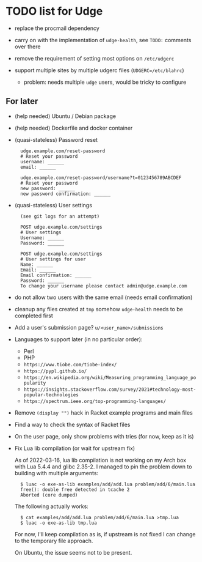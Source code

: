 TODO list for Udge
==================

* replace the procmail dependency

* carry on with the implementation of `udge-health`,
  see `TODO:` comments over there

* remove the requirement of setting most options on `/etc/udgerc`

* support multiple sites by multiple udgerc files (`UDGERC=/etc/blahrc`)
	- problem: needs multiple `udge` users, would be tricky to configure


For later
---------

* (help needed) Ubuntu / Debian package

* (help needed) Dockerfile and docker container

* (quasi-stateless) Password reset

		udge.example.com/reset-password
		# Reset your password
		username: ______
		email: ______

		udge.example.com/reset-password/username?t=0123456789ABCDEF
		# Reset your password
		new password: ______
		new password confirmation: ______

* (quasi-stateless) User settings

		(see git logs for an attempt)

		POST udge.example.com/settings
		# User settings
		Username: ______
		Password: ______

		POST udge.example.com/settings
		# User settings for user
		Name: ______
		Email: ______
		Email confirmation: ______
		Password: ______
		To change your username please contact admin@udge.example.com

* do not allow two users with the same email (needs email confirmation)

* cleanup any files created at `tmp` somehow
  `udge-health` needs to be completed first

* Add a user's submission page?  `u/<user_name>/submissions`

* Languages to support later (in no particular order):

	- Perl
	- PHP
	- `https://www.tiobe.com/tiobe-index/`
	- `https://pypl.github.io/`
	- `https://en.wikipedia.org/wiki/Measuring_programming_language_popularity`
	- `https://insights.stackoverflow.com/survey/2021#technology-most-popular-technologies`
	- `https://spectrum.ieee.org/top-programming-languages/`

* Remove `(display "")` hack in Racket example programs and main files

* Find a way to check the syntax of Racket files

* On the user page, only show problems with tries (for now, keep as it is)

* Fix Lua lib compilation (or wait for upstream fix)

	As of 2022-03-16, lua lib compilation is not working on my Arch box with Lua
	5.4.4 and glibc 2.35-2.  I managed to pin the problem down to building with
	multiple arguments:

		$ luac -o exe-as-lib examples/add/add.lua problem/add/6/main.lua
		free(): double free detected in tcache 2
		Aborted (core dumped)

	The following actually works:

		$ cat examples/add/add.lua problem/add/6/main.lua >tmp.lua
		$ luac -o exe-as-lib tmp.lua

	For now, I'll keep compilation as is, if upstream is not fixed I can change
	to the temporary file approach.

	On Ubuntu, the issue seems not to be present.

